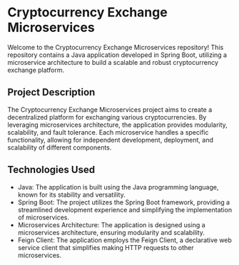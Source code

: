 <h1>Cryptocurrency Exchange Microservices</h1>

<p>Welcome to the Cryptocurrency Exchange Microservices repository! This repository contains a Java application developed in Spring Boot, utilizing a microservice architecture to build a scalable and robust cryptocurrency exchange platform.</p>

<h2>Project Description</h2>

<p>The Cryptocurrency Exchange Microservices project aims to create a decentralized platform for exchanging various cryptocurrencies. By leveraging microservices architecture, the application provides modularity, scalability, and fault tolerance. Each microservice handles a specific functionality, allowing for independent development, deployment, and scalability of different components.</p>


<h2>Technologies Used</h2>

<ul>
    <li>Java: The application is built using the Java programming language, known for its stability and versatility.</li>
    <li>Spring Boot: The project utilizes the Spring Boot framework, providing a streamlined development experience and simplifying the implementation of microservices.</li>
    <li>Microservices Architecture: The application is designed using a microservices architecture, ensuring modularity and scalability.</li>
    <li>Feign Client: The application employs the Feign Client, a declarative web service client that simplifies making HTTP requests to other microservices.</li>
</ul>

